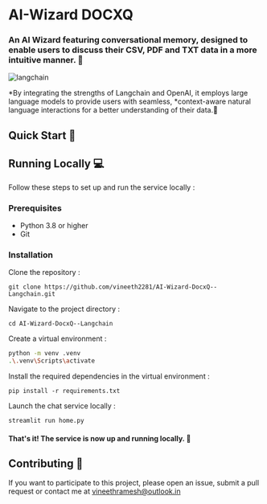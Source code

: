 # AI-Wizard DOCXQ 




### An AI Wizard featuring conversational memory, designed to enable users to discuss their CSV, PDF and TXT data in a more intuitive manner. 📄

![langchain](https://github.com/vineeth2281/AI-Wizard-DocxQ--Langchain/assets/67580974/0393d6be-c257-4dcc-afad-7c20ffaad2bb)

*By integrating the strengths of Langchain and OpenAI, it employs large language models to provide users with seamless, 
*context-aware natural language interactions for a better understanding of their data.🧠
## Quick Start 🚀

## Running Locally 💻
Follow these steps to set up and run the service locally :

### Prerequisites
- Python 3.8 or higher
- Git

### Installation
Clone the repository :

`git clone https://github.com/vineeth2281/AI-Wizard-DocxQ--Langchain.git`


Navigate to the project directory :

`cd AI-Wizard-DocxQ--Langchain`


Create a virtual environment :
```bash
python -m venv .venv
.\.venv\Scripts\activate
```

Install the required dependencies in the virtual environment :

`pip install -r requirements.txt`


Launch the chat service locally :

`streamlit run home.py`

#### That's it! The service is now up and running locally. 🤗

## Contributing 🙌
If you want to participate to this project, please open an issue, submit a pull request or contact me at vineethramesh@outlook.in


